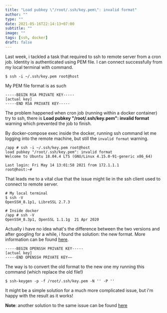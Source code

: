 ```yaml
---
title: "Load pubkey \"/root/.ssh/key.pem\": invalid format"
author: ""
type: ""
date: 2021-05-16T22:14:13+07:00
subtitle: ""
image: ""
tags: [ssh, docker]
draft: false
---
```


Last week, i tackled a task that required to ssh to remote server from a cron job. Identity is authenticated using PEM file. I can connect successfully from my local terminal with command.

```
$ ssh -i ~/.ssh/key.pem root@host
```

My PEM file format is as such

```
-----BEGIN RSA PRIVATE KEY-----
[actual key]
-----END RSA PRIVATE KEY-----
```

The problem happened when cron job (running within a docker container) try to ssh, there is **Load pubkey "/root/.ssh/key.pem": invalid format** warning which prevented the job to finish.

By docker-compose exec inside the docker, running ssh command let me logging into the remote machine, but still the `invalid format` warning.

```
/app # ssh -i ~/.ssh/key.pem root@host
load pubkey "/root/.ssh/key.pem": invalid format
Welcome to Ubuntu 18.04.4 LTS (GNU/Linux 4.15.0-91-generic x86_64)

Last login: Fri May 14 13:01:58 2021 from 172.1.1.1
root@host:~#
```

That leads me to a vital clue that the issue might lie in the ssh client used to connect to remote server.


```
# My local terminal
$ ssh -V
OpenSSH_8.1p1, LibreSSL 2.7.3

# Inside docker
/app # ssh -V
OpenSSH_8.3p1, OpenSSL 1.1.1g  21 Apr 2020
```

Actually i have no idea what's the difference between the two versions and after googling for a while, i found the solution: the new format. More information can be found [here][link].

```
-----BEGIN OPENSSH PRIVATE KEY-----
[actual key]
-----END OPENSSH PRIVATE KEY——
```

The way is to convert the old format to the new one my running this command (which replace the old file!)

```
$ ssh-keygen -p -f /root/.ssh/key.pem -N '' -P ''
```

It might be a simple solution for a much more complicated issue, but i'm happy with the result as it works!

**Note**: another solution to the same issue can be found [here][pub]

[link]: https://github.com/git-for-windows/git/issues/2743#issuecomment-657847291
[pub]: https://joshtronic.com/2020/06/28/load-pubkey-invalid-format-when-using-ssh/